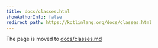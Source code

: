 ```yaml
---
title: docs/classes.html
showAuthorInfo: false
redirect_path: https://kotlinlang.org/docs/classes.html
---
```


The page is moved to [docs/classes.md](docs/classes.md)
